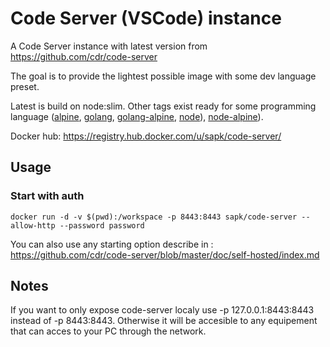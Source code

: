 # Code Server (VSCode) instance

A Code Server instance with latest version from https://github.com/cdr/code-server

The goal is to provide the lightest possible image with some dev language preset. 

Latest is build on node:slim. 
Other tags exist ready for some programming language ([alpine](https://github.com/sapk/dockerfiles/blob/master/code-server/Dockerfile.alpine), [golang](https://github.com/sapk/dockerfiles/blob/master/code-server/Dockerfile.golang), [golang-alpine](https://github.com/sapk/dockerfiles/blob/master/code-server/Dockerfile.golang.alpine), [node](https://github.com/sapk/dockerfiles/blob/master/code-server/Dockerfile.node)), [node-alpine](https://github.com/sapk/dockerfiles/blob/master/code-server/Dockerfile.node.alpine)).

Docker hub: https://registry.hub.docker.com/u/sapk/code-server/

## Usage

### Start with auth

    docker run -d -v $(pwd):/workspace -p 8443:8443 sapk/code-server --allow-http --password password 
    
You can also use any starting option describe in : https://github.com/cdr/code-server/blob/master/doc/self-hosted/index.md


## Notes

If you want to only expose code-server localy use -p 127.0.0.1:8443:8443 instead of -p 8443:8443. Otherwise it will be accesible to any equipement that can acces to your PC through the network.

